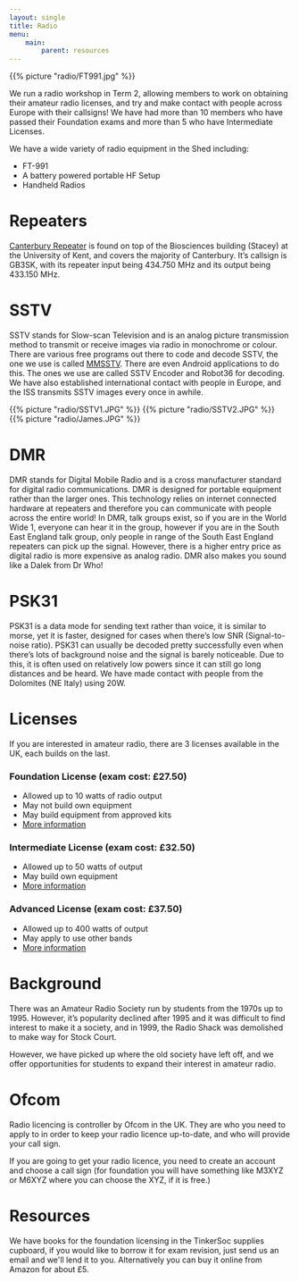 ```yaml
---
layout: single
title: Radio
menu:
    main:
        parent: resources
---
```

<style>
.sstv img {
	width: 32%;
}

</style>
{{% picture "radio/FT991.jpg" %}}


We run a radio workshop in Term 2, allowing members to work on
obtaining their amateur radio licenses, and try and make contact with people
across Europe with their callsigns! We have had more than 10 members who
have passed their Foundation exams and more than 5 who have Intermediate Licenses.

We have a wide variety of radio equipment in the Shed including:


- FT-991
- A battery powered portable HF Setup
- Handheld Radios

<!-- Members are able to use these to further their interest in radio technology. 
We will also be hosting “fox hunts” where members use radio direction finding 
techniques to locate transmitters by building their own directional antenna. -->

# Repeaters

[Canterbury Repeater](http://www.krg.org.uk/Repeaters.asp?callsign=GB3SK) is
found on top of the Biosciences building (Stacey) at the  University of Kent,
and covers the majority of Canterbury. It’s callsign is GB3SK, with its repeater
input being 434.750 MHz and its output being 433.150 MHz.

# SSTV

SSTV stands for Slow-scan Television and is an analog picture transmission
method to transmit or receive images via radio in monochrome or colour. There
are various free programs out there to code and decode SSTV, the one we use is
called [MMSSTV](http://hamsoft.ca/pages/mmsstv.php). There are even Android
applications to do this. The ones we use are called SSTV Encoder and Robot36 for
decoding. We have also established international contact with people in Europe,
and the ISS transmits SSTV images every once in awhile.

<div class="sstv">
{{% picture "radio/SSTV1.JPG" %}} {{% picture "radio/SSTV2.JPG" %}} {{% picture "radio/James.JPG" %}}
</div>

# DMR
DMR stands for Digital Mobile Radio and is a cross manufacturer standard for
digital radio communications. DMR is designed for portable equipment rather than
the larger ones. This technology relies on internet connected hardware at
repeaters and therefore you can communicate with people across the entire world!
In DMR, talk groups exist, so if you are in the World Wide 1, everyone can hear
it in the group, however if you are in the South East England talk group, only
people in range of the South East England repeaters can pick up the signal.
However, there is a higher entry price as digital radio is more expensive as
analog radio. DMR also makes you sound like a Dalek from Dr Who!

# PSK31
PSK31 is a data mode for sending text rather than voice, it is similar to morse,
yet it is faster, designed for cases when there’s low SNR (Signal-to-noise
ratio). PSK31 can usually be decoded pretty successfully even when there’s lots
of background noise and the signal is barely noticeable. Due to this, it is
often used on relatively low powers since it can still go long distances and be
heard. We have made contact with people from the Dolomites (NE Italy) using 20W.

# Licenses
If you are interested in amateur radio, there are 3 licenses available in the
UK, each builds on the last.

### Foundation License (exam cost: £27.50)
 - Allowed up to 10 watts of radio output
 - May not build own equipment
 - May build equipment from approved kits
 - [More information](http://rsgb.org/main/clubs-training/for-students/foundation/)

### Intermediate License (exam cost: £32.50)
 - Allowed up to 50 watts of output
 - May build own equipment
 - [More information](http://rsgb.org/main/clubs-training/for-students/intermediate/)

### Advanced License (exam cost: £37.50)
 - Allowed up to 400 watts of output
 - May apply to use other bands
 - [More information](http://rsgb.org/main/clubs-training/for-students/advanced/)

# Background
There was an Amateur Radio Society run by students from the 1970s up to 1995.
However, it’s popularity declined after 1995 and it was difficult to find
interest to make it a society, and in 1999, the Radio Shack was demolished to
make way for Stock Court.

However, we have picked up where the old society have left off, and we offer
opportunities for students to expand their interest in amateur radio.


# Ofcom
Radio licencing is controller by Ofcom in the UK. They are who you need to apply
to in order to keep your radio licence up-to-date, and who will provide your
call sign.

If you are going to get your radio licence, you need to create an account and
choose a call sign (for foundation you will have something like M3XYZ or M6XYZ
where you can choose the XYZ, if it is free.)

# Resources
We have books for the foundation licensing in the TinkerSoc supplies cupboard,
if you would like to borrow it for exam revision, just send us an email and
we'll lend it to you. Alternatively you can buy it online from Amazon for about
£5.
